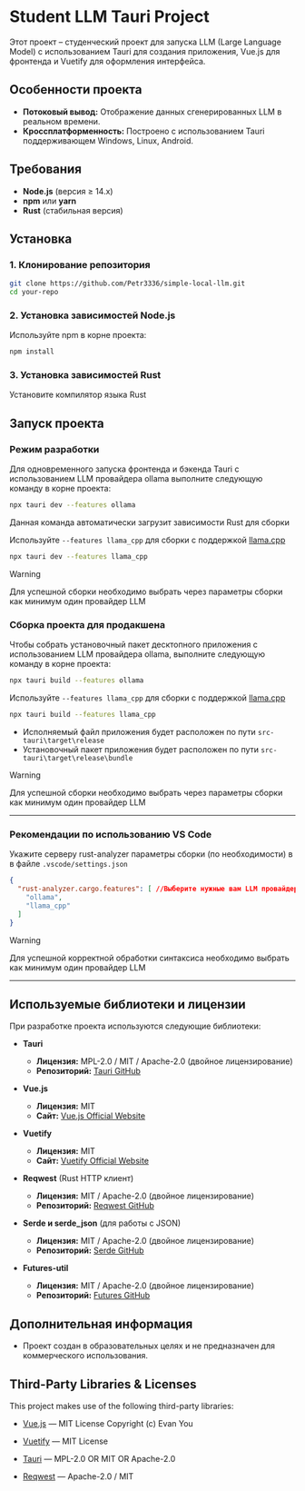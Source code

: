 # Student LLM Tauri Project

Этот проект – студенческий проект для запуска LLM (Large Language Model) с использованием Tauri для создания приложения, Vue.js для фронтенда и Vuetify для оформления интерфейса.

## Особенности проекта

- **Потоковый вывод:** Отображение данных сгенерированных LLM в реальном времени.
- **Кроссплатформенность:** Построено с использованием Tauri поддерживающем Windows, Linux, Android.

## Требования

- **Node.js** (версия ≥ 14.x)
- **npm** или **yarn**
- **Rust** (стабильная версия)

## Установка

### 1. Клонирование репозитория

```bash
git clone https://github.com/Petr3336/simple-local-llm.git
cd your-repo
```

### 2. Установка зависимостей Node.js

Используйте npm в корне проекта:

```bash
npm install
```

### 3. Установка зависимостей Rust

Установите компилятор языка Rust

## Запуск проекта

### Режим разработки

Для одновременного запуска фронтенда и бэкенда Tauri с использованием LLM провайдера ollama выполните следующую команду в корне проекта:

```bash
npx tauri dev --features ollama
```

Данная команда автоматически загрузит зависимости Rust для сборки

Используйте `--features llama_cpp` для сборки с поддержкой [llama.cpp](https://github.com/ggml-org/llama.cpp)

```bash
npx tauri dev --features llama_cpp
```

> [!WARNING]
> Для успешной сборки необходимо выбрать через параметры сборки как минимум один провайдер LLM

### Сборка проекта для продакшена

Чтобы собрать установочный пакет десктопного приложения с использованием LLM провайдера ollama, выполните следующую команду в корне проекта:

```bash
npx tauri build --features ollama
```

Используйте `--features llama_cpp` для сборки с поддержкой [llama.cpp](https://github.com/ggml-org/llama.cpp)

```bash
npx tauri build --features llama_cpp
```

- Исполняемый файл приложения будет расположен по пути `src-tauri\target\release`
- Установочный пакет приложения будет расположен по пути `src-tauri\target\release\bundle`

> [!WARNING]
> Для успешной сборки необходимо выбрать через параметры сборки как минимум один провайдер LLM

---
### Рекомендации по использованию VS Code

Укажите серверу rust-analyzer параметры сборки (по необходимости) в в файле `.vscode/settings.json`

```json
{
  "rust-analyzer.cargo.features": [ //Выберите нужные вам LLM провайдеры
    "ollama",
    "llama_cpp"
  ]
}
```

> [!WARNING]
> Для успешной корректной обработки синтаксиса необходимо выбрать как минимум один провайдер LLM

---

## Используемые библиотеки и лицензии

При разработке проекта используются следующие библиотеки:

- **Tauri**
  - **Лицензия:** MPL-2.0 / MIT / Apache-2.0 (двойное лицензирование)
  - **Репозиторий:** [Tauri GitHub](https://github.com/tauri-apps/tauri)

- **Vue.js**
  - **Лицензия:** MIT
  - **Сайт:** [Vue.js Official Website](https://vuejs.org/)

- **Vuetify**
  - **Лицензия:** MIT
  - **Сайт:** [Vuetify Official Website](https://vuetifyjs.com/)

- **Reqwest** (Rust HTTP клиент)
  - **Лицензия:** MIT / Apache-2.0 (двойное лицензирование)
  - **Репозиторий:** [Reqwest GitHub](https://github.com/seanmonstar/reqwest)

- **Serde и serde_json** (для работы с JSON)
  - **Лицензия:** MIT / Apache-2.0 (двойное лицензирование)
  - **Репозиторий:** [Serde GitHub](https://github.com/serde-rs/serde)

- **Futures-util**
  - **Лицензия:** MIT / Apache-2.0 (двойное лицензирование)
  - **Репозиторий:** [Futures GitHub](https://github.com/rust-lang/futures-rs)

## Дополнительная информация

- Проект создан в образовательных целях и не предназначен для коммерческого использования.

## Third-Party Libraries & Licenses

This project makes use of the following third-party libraries:

- [Vue.js](https://vuejs.org) — MIT License
  Copyright (c) Evan You

- [Vuetify](https://vuetifyjs.com) — MIT License

- [Tauri](https://tauri.app) — MPL-2.0 OR MIT OR Apache-2.0

- [Reqwest](https://github.com/seanmonstar/reqwest) — Apache-2.0 / MIT


